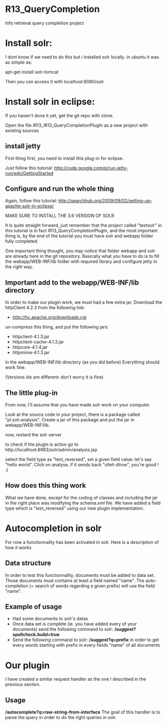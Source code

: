 R13_QueryCompletion
====================

Info retrieval query completion project

Install solr:
=============

I dont know if we need to do this but i installed solr locally.
in ubuntu it was as simple as:

apt-get install solr-tomcat

Then you can access it with
localhost:8080/solr

Install solr in eclipse:
===========================

If you haven't done it yet, get the git repo with clone.

Open the file IR13_IR13_QueryCompletionPlugIn as a new project with existing sources

install jetty
-------------

First thing first, you need to install this plug-in for eclipse.

Just follow this tutorial:
http://code.google.com/p/run-jetty-run/wiki/GettingStarted

Configure and run the whole thing
---------------------------------

Again, follow this tutorial: 
http://searchhub.org/2009/09/02/setting-up-apache-solr-in-eclipse/

MAKE SURE TO INSTALL THE 3.6 VERSION OF SOLR

It is quite straight forward, just remember that the project called "testsolr" in this tutorial is in fact IR13_QueryCompletionPlugIn, and the most important thing is, by the end of the tutorial you must have solr and webapp folder fully completed.

One important thing thought, you may notice that folder webapp and solr are already here in the git repository. Basically what you have to do is to fill the webapp/WEB-INF/lib folder with required library and configure jetty in the right way.

Important add to the webapp/WEB-INF/lib directory
--------------------------------------------------

In order to make our plugin work, we must had a few extra jar.
Download the httpClient 4.2.3 from the following link:

* http://hc.apache.org/downloads.cgi

un-compress this thing, and put the following jars:

* httpclient-4.1.3.jar
* httpclient-cache-4.1.3.jar
* httpcore-4.1.4.jar
* httpmime-4.1.3.jar

in the webapp/WEB-INF/lib directory (as you did before)
Everything should work fine.

(Versions ids are different: don't worry it is fine)

The little plug-in
------------------

From now, I'll assume that you have made solr work on your computer.

Look at the source code in your project, there is a package called "pl.solr.analysis". Create a jar of this package and put the jar in webapp/WEB-INF/lib.

now, restard the solr server

to check if the plugin is active go to http://localhost:8983/solr/admin/analysis.jsp

select the field type as "text_reversed", set a given field value: let's say "hello world". Click on analyse, if it sends back "olleh dlrow", you're good ! :)

How does this thing work
-------------------------

What we have done, except for the coding of classes and including the jar in the right place was modifying the schema.xml file. We have added a field type which is "text_reversed" using our new plugin implementation. 


Autocompletion in solr
======================
For now a functionnality has been activated in solr. Here is a description of how it works

Data structure
--------------
In order to test this functionnality, documents must be added to data set.
Those documents must contains at least a field named "name". The auto-completion (= search of words regarding a given prefix) will use the field "name".

Example of usage
-----------------

* Had some documents to solr's datas
* Once data set is complete (ie. you have added every of your documents) send the following command to solr: __/suggest?spellcheck.build=true__
* Send the following command to solr: __/suggest?q=prefix__ in order to get every words starting with prefix in every fields "name" of all documents

Our plugin
==========
I have created a similar request handler as the one I described in the previous section.

Usage
-----
__/autocomplete?q=raw-string-from-interface__
The goal of this handler is to parse the query in order to do the right queries in solr.
